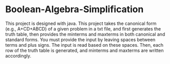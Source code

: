 # Boolean-Algebra-Simplification
This project is designed with java. This project takes the canonical form (e.g., A+CD+ABCD) of a given problem in a txt file, and first generates the truth table, then provides the minterms and maxterms in both canonical and standard forms.
You must provide the input by leaving spaces between terms and plus signs. The input is read based on these spaces. Then, each row of the truth table is generated, and minterms and maxterms are written accordingly.
